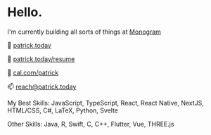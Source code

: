 # Hello.

I'm currently building all sorts of things at [Monogram](https://monogram.io)

👤 [patrick.today](https://patrick.today)

📄 [patrick.today/resume](https://patrick.today/resume)

📅 [cal.com/patrick](https://cal.com/patrick)

📫 [reach@patrick.today](mailto:contact@patrick.today)

My Best Skills: JavaScript, TypeScript, React, React Native, NextJS, HTML/CSS, C#, LaTeX, Python, Svelte

Other Skills: Java, R, Swift, C, C++, Flutter, Vue, THREE.js
